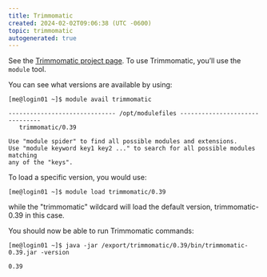 ```yaml
---
title: Trimmomatic
created: 2024-02-02T09:06:38 (UTC -0600)
topic: trimmomatic
autogenerated: true
---
```

<!-- This file was automatically generated. To edit, modify software_packages.yml . -->
See the [Trimmomatic project page](http://www.usadellab.org/cms/index.php?page=trimmomatic). To use Trimmomatic, you’ll use the `module` tool.

You can see what versions are available by using:
```
[me@login01 ~]$ module avail trimmomatic

------------------------------ /opt/modulefiles -------------------------------
   trimmomatic/0.39

Use "module spider" to find all possible modules and extensions.
Use "module keyword key1 key2 ..." to search for all possible modules matching
any of the "keys".
```

To load a specific version, you would use:
```
[me@login01 ~]$ module load trimmomatic/0.39
```

while the "trimmomatic" wildcard will load the default version, trimmomatic-0.39 in this case.

You should now be able to run Trimmomatic commands:
```
[me@login01 ~]$ java -jar /export/trimmomatic/0.39/bin/trimmomatic-0.39.jar -version
```
```
0.39
```
